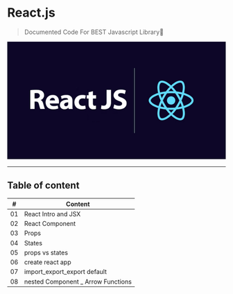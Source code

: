 # React.js 
> Documented Code For BEST Javascript Library🔵
<p align="center">
  <img src='img.png'>
</p>

<hr>

## Table of content


| #  | Content |
|----|---------|
| 01 | React Intro and JSX      |
| 02 |   React Component      |  
| 03 |   Props      |  
| 04 | States |
| 05 | props vs states|
| 06 | create react app|
| 07 | import_export_export default|
| 08 | nested Component _ Arrow Functions|
